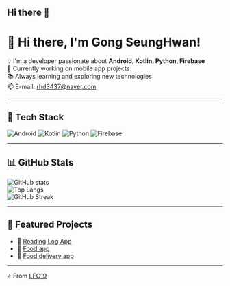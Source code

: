 ## Hi there 👋

# 👋 Hi there, I'm Gong SeungHwan!

💡 I'm a developer passionate about **Android, Kotlin, Python, Firebase**  
🚀 Currently working on mobile app projects  
📚 Always learning and exploring new technologies  
📫 E-mail: rhd3437@naver.com  

---

## 🚀 Tech Stack

![Android](https://img.shields.io/badge/Android-3DDC84?style=for-the-badge&logo=android&logoColor=white)
![Kotlin](https://img.shields.io/badge/Kotlin-7F52FF?style=for-the-badge&logo=kotlin&logoColor=white)
![Python](https://img.shields.io/badge/Python-3776AB?style=for-the-badge&logo=python&logoColor=white)
![Firebase](https://img.shields.io/badge/Firebase-FFCA28?style=for-the-badge&logo=firebase&logoColor=black)


---

## 📊 GitHub Stats

![GitHub stats](https://github-readme-stats.vercel.app/api?username=LFC19&show_icons=true&theme=dark)  
![Top Langs](https://github-readme-stats.vercel.app/api/top-langs/?username=LFC19&layout=compact&theme=dark)  
![GitHub Streak](https://github-readme-streak-stats.herokuapp.com/?user=LFC19&theme=dark)

---

## 📂 Featured Projects
- 📖 [Reading Log App](https://github.com/LFC19/BOOKT)  
- 🍴 [Food app](https://github.com/LFC19/FooPa_main)
- 🚚 [Food delivery app](https://github.com/LFC19/Foopa_delivery)
---

⭐️ From [LFC19](https://github.com/LFC19)


<!--
**LFC19/LFC19** is a ✨ _special_ ✨ repository because its `README.md` (this file) appears on your GitHub profile.

Here are some ideas to get you started:

- 🔭 I’m currently working on ...
- 🌱 I’m currently learning ...
- 👯 I’m looking to collaborate on ...
- 🤔 I’m looking for help with ...
- 💬 Ask me about ...
- 📫 How to reach me: ...
- 😄 Pronouns: ...
- ⚡ Fun fact: ...
-->
